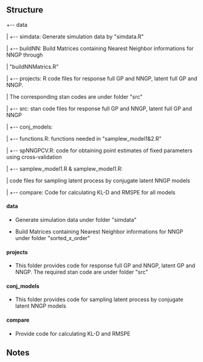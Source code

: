 
Structure
------------------
+-- data

|       +-- simdata: Generate simulation data by "simdata.R"

|       +-- buildNN: Build Matrices containing Nearest Neighbor informations for NNGP through

|                            "buildNNMatrics.R"

|
+-- projects: R code files for response full GP and NNGP, latent full GP and NNGP.

|                   The corresponding stan codes are under folder "src"


|
+-- src: stan code files for response full GP and NNGP, latent full GP and NNGP


|
+-- conj_models:


|       +-- functions.R: functions needed in "samplew_model1&2.R"


|       +-- spNNGPCV.R: code for obtaining point estimates of fixed parameters using cross-validation


|       +-- samplew_model1.R & samplew_model1.R:


|                code files for sampling latent process by conjugate latent NNGP models


|
+-- compare:  Code for calculating KL-D and RMSPE for all models


#### data

* Generate simulation data under folder "simdata"

* Build Matrices containing Nearest Neighbor informations for NNGP under folder "sorted_x_order"

#### projects

* This folder provides code for response full GP and NNGP, latent GP and NNGP. The required stan code are under folder "src"

#### conj_models

* This folder provides code for sampling latent process by conjugate latent NNGP models

#### compare

* Provide code for calculating KL-D and RMSPE


Notes
---------






